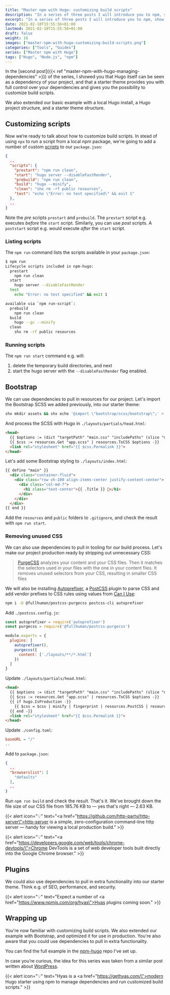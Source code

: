 ```yaml
---
title: "Master npm with Hugo: customizing build scripts"
description: "In a series of three posts I will introduce you to npm, show you how to manage dependencies, and show you how to customize build scripts. This is the third post of the series."
excerpt: "In a series of three posts I will introduce you to npm, show you how to manage dependencies, and show you how to customize build scripts. This is the <em>third</em> post of the series."
date: 2021-02-10T15:55:56+01:00
lastmod: 2021-02-10T15:55:56+01:00
draft: false
weight: 10
images: ["master-npm-with-hugo-customizing-build-scripts.png"]
categories: ["Tools", "Guides"]
series: ["Master npm with Hugo"]
tags: ["Hugo", "Node.js", "npm"]
---
```


In the [second post]({{< ref "master-npm-with-hugo-managing-dependencies" >}}) of the series, I showed you that Hugo itself can be seen as a dependency of your project, and that a starter theme provides you with full control over your dependencies and gives you the possibility to customize build scripts.

We also extended our basic example with a local Hugo install, a Hugo project structure, and a starter theme structure.

## Customizing scripts

Now we’re ready to talk about how to customize build scripts. In stead of using `npx` to run a script from a local npm package, we're going to add a number of custom [scripts](https://docs.npmjs.com/cli/v7/using-npm/scripts) to our `package.json`:

```json
{
  ..
  "scripts": {
    "prestart": "npm run clean",
    "start": "hugo server --disableFastRender",
    "prebuild": "npm run clean",
    "build": "hugo --minify",
    "clean": "shx rm -rf public resources",
    "test": "echo \"Error: no test specified\" && exit 1"
  },
  ..
}
```

Note the _pre_ scripts `prestart` and `prebuild`. The `prestart` script e.g. executes _before_ the `start` script. Similarly, you can use _post_ scripts. A `poststart` script e.g. would execute _after_ the `start` script.

### Listing scripts

The `npm run` command lists the scripts available in your `package.json`:

```bash
$ npm run
Lifecycle scripts included in npm-hugo:
  prestart
    npm run clean
  start
    hugo server --disableFastRender
  test
    echo "Error: no test specified" && exit 1

available via `npm run-script`:
  prebuild
    npm run clean
  build
    hugo --gc --minify
  clean
    shx rm -rf public resources
```

### Running scripts

The `npm run start` command e.g. will:

1. delete the temporary build directories, and next
2. start the hugo server with the `--disableFastRender` flag enabled.

## Bootstrap

We can use dependencies to pull in resources for our project. Let's import the Bootstrap SCSS we added previously, into our starter theme:

```bash
shx mkdir assets && shx echo '@import \"bootstrap/scss/bootstrap\";' > ./assets/app.scss
```

And process the SCSS with Hugo in `./layouts/partials/head.html`:

```html
<head>
  {{ $options := (dict "targetPath" "main.css" "includePaths" (slice "node_modules")) -}}
  {{ $css := resources.Get "app.scss" | resources.ToCSS $options -}}
  <link rel="stylesheet" href="{{ $css.Permalink }}">
</head>
```

Let's add some Bootstrap styling to `./layouts/index.html`:

```html
{{ define "main" }}
  <div class="container-fluid">
    <div class="row vh-100 align-items-center justify-content-center">
      <div class="col-md-7">
        <h1 class="text-center">{{ .Title }} 🎉</h1>
      </div>
    </div>
  </div>
{{ end }}
```

Add the `resources` and `public` folders to `.gitignore`, and check the result with `npm run start`.

### Removing unused CSS

We can also use dependencies to pull in tooling for our build process. Let's make our project production ready by stripping out unnecessary CSS:

> [PurgeCSS](https://purgecss.com/) analyzes your content and your CSS files. Then it matches the selectors used in your files with the one in your content files. It removes unused selectors from your CSS, resulting in smaller CSS files

We will also be installing [Autoprefixer](https://github.com/postcss/autoprefixer), a [PostCSS](https://github.com/postcss/postcss) plugin to parse CSS and add vendor prefixes to CSS rules using values from [Can I Use](https://caniuse.com/):

```bash
npm i -D @fullhuman/postcss-purgecss postcss-cli autoprefixer
```

Add `./postcss.config.js`:

```js
const autoprefixer = require('autoprefixer')
const purgecss = require('@fullhuman/postcss-purgecss')

module.exports = {
  plugins: [
    autoprefixer(),
    purgecss({
      content: ['./layouts/**/*.html']
    })
  ]
}
```

Update `./layouts/partials/head.html`:

```html
<head>
  {{ $options := (dict "targetPath" "main.css" "includePaths" (slice "node_modules")) -}}
  {{ $css := resources.Get "app.scss" | resources.ToCSS $options -}}
  {{ if hugo.IsProduction -}}
    {{ $css = $css | minify | fingerprint | resources.PostCSS | resources.PostProcess -}}
  {{ end -}}
  <link rel="stylesheet" href="{{ $css.Permalink }}">
</head>
```

Update `./config.toml`:

```toml
baseURL = "/"
..
```

Add to `package.json`:

```json
{
  ..
  "browserslist": [
    "defaults"
  ],
  ..
}
```

Run `npm run build` and check the result. That's it. We've brought down the file size of our CSS file from 185.76 KB to — yes that's right — 2.63 KB.

{{< alert icon="💡" text="<a href=\"https://github.com/http-party/http-server\">http-server</a> is a simple, zero-configuration command-line http server — handy for viewing a local production build." >}}

{{< alert icon="💡" text="<a href=\"https://developers.google.com/web/tools/chrome-devtools/\">Chrome DevTools</a> is a set of web developer tools built directly into the Google Chrome browser." >}}

## Plugins

We could also use dependencies to pull in extra functionality into our starter theme. Think e.g. of SEO, performance, and security.

{{< alert icon="💡" text="Expect a number of <a href=\"https://www.npmjs.com/org/hyas\">Hyas plugins</a> coming soon." >}}

## Wrapping up

You're now familiar with customizing build scripts. We also extended our example with Bootstrap, and optimized it for use in production. You're also aware that you could use dependencies to pull in extra functionality.

You can find the full example in the [npm-hugo](https://github.com/h-enk/npm-hugo) repo I've set up.

In case you’re curious, the idea for this series was taken from a similar post written about [WordPress](https://roots.io/using-composer-with-wordpress/).

{{< alert icon="💡" text="Hyas is a <a href=\"https://gethyas.com/\">modern Hugo starter</a> using npm to manage dependencies and run customized build scripts." >}}
